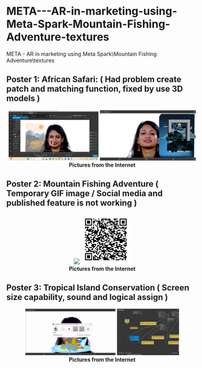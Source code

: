 # META---AR-in-marketing-using-Meta-Spark-Mountain-Fishing-Adventure-textures
META - AR in marketing using Meta Spark\Mountain Fishing Adventure\textures

## Poster 1: African Safari: ( Had problem create patch and matching function, fixed by use 3D models )

<p align="center" width="100%">
    <img width="47%" src="https://github.com/jkaewprateep/META---AR-in-marketing-using-Meta-Spark-Mountain-Fishing-Adventure-textures/blob/main/01.png">
    <img width="50%" src="https://github.com/jkaewprateep/META---AR-in-marketing-using-Meta-Spark-Mountain-Fishing-Adventure-textures/blob/main/02.png"> </br>
    <b> Pictures from the Internet </b> </br>
</p>

## Poster 2: Mountain Fishing Adventure ( Temporary GIF image / Social media and published feature is not working )

<p align="center" width="100%">
    <img width="47%" src="https://github.com/jkaewprateep/META---AR-in-marketing-using-Meta-Spark-Mountain-Fishing-Adventure-textures/blob/main/FormatFactory20240610_142659-ezgif.com-video-to-gif-converter.gif">
    <img width="26%" src="https://github.com/jkaewprateep/META---AR-in-marketing-using-Meta-Spark-Mountain-Fishing-Adventure-textures/blob/main/QR%20Codes.png"> </br>
    <b> Pictures from the Internet </b> </br>
</p>

## Poster 3: Tropical Island Conservation ( Screen size capability, sound and logical assign )

<p align="center" width="100%">
    <img width="47%" src="https://github.com/jkaewprateep/META---AR-in-marketing-using-Meta-Spark-Mountain-Fishing-Adventure-textures/blob/main/FormatFactory20240610_164636-ezgif.com-video-to-gif-converter.gif">
    <img width="32.5%" src="https://github.com/jkaewprateep/META---AR-in-marketing-using-Meta-Spark-Mountain-Fishing-Adventure-textures/blob/main/Screenshot%202024-06-10%20165716.png"> </br>
    <b> Pictures from the Internet </b> </br>
</p>


